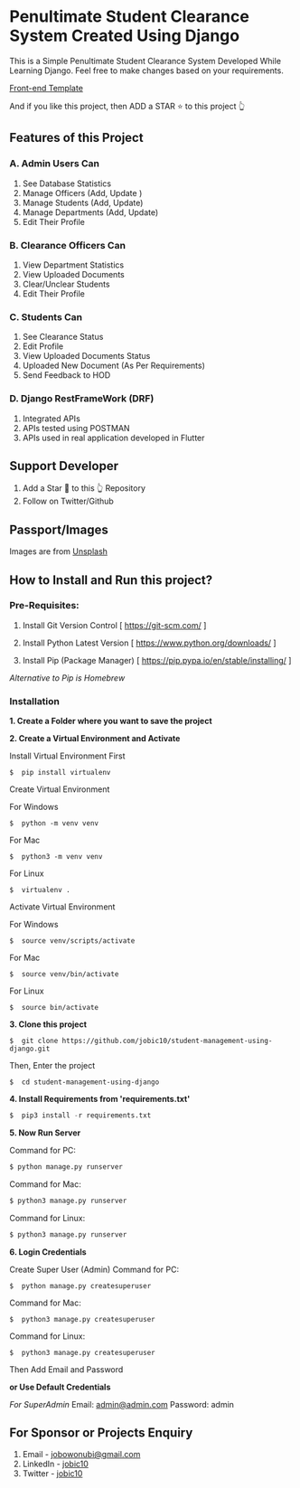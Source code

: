 # Penultimate Student Clearance System Created Using Django
This is a Simple Penultimate Student Clearance System Developed While Learning Django.
Feel free to make changes based on your requirements.

[Front-end Template](http://adminlte.io "Admin LTE.io")


And if you like this project, then ADD a STAR ⭐️  to this project 👆

## Features of this Project

### A. Admin Users Can
1. See Database Statistics
2. Manage Officers (Add, Update )
3. Manage Students (Add, Update)
4. Manage Departments (Add, Update)
5. Edit Their Profile

### B. Clearance Officers Can
1. View Department Statistics
2. View Uploaded Documents
3. Clear/Unclear Students
4. Edit Their Profile

### C. Students Can
1. See Clearance Status
2. Edit Profile
3. View Uploaded Documents Status
4. Uploaded New Document (As Per Requirements)
5. Send Feedback to HOD

### D. Django RestFrameWork (DRF)
1. Integrated APIs
2. APIs tested using POSTMAN
3. APIs used in real application developed in Flutter




## Support Developer
1. Add a Star 🌟  to this 👆 Repository
2. Follow on Twitter/Github


## Passport/Images
Images are from [Unsplash](https://unsplash.com)


## How to Install and Run this project?

### Pre-Requisites:
1. Install Git Version Control
[ https://git-scm.com/ ]

2. Install Python Latest Version
[ https://www.python.org/downloads/ ]

3. Install Pip (Package Manager)
[ https://pip.pypa.io/en/stable/installing/ ]

*Alternative to Pip is Homebrew*

### Installation
**1. Create a Folder where you want to save the project**

**2. Create a Virtual Environment and Activate**

Install Virtual Environment First
```
$  pip install virtualenv
```

Create Virtual Environment

For Windows
```
$  python -m venv venv
```
For Mac
```
$  python3 -m venv venv
```
For Linux
```
$  virtualenv .
```

Activate Virtual Environment

For Windows
```
$  source venv/scripts/activate
```

For Mac
```
$  source venv/bin/activate
```

For Linux
```
$  source bin/activate
```

**3. Clone this project**
```
$  git clone https://github.com/jobic10/student-management-using-django.git
```

Then, Enter the project
```
$  cd student-management-using-django
```

**4. Install Requirements from 'requirements.txt'**
```python
$  pip3 install -r requirements.txt
```


**5. Now Run Server**

Command for PC:
```python
$ python manage.py runserver
```

Command for Mac:
```python
$ python3 manage.py runserver
```

Command for Linux:
```python
$ python3 manage.py runserver
```

**6. Login Credentials**

Create Super User (Admin)
Command for PC:
```
$  python manage.py createsuperuser
```

Command for Mac:
```
$  python3 manage.py createsuperuser
```

Command for Linux:
```
$  python3 manage.py createsuperuser
```



Then Add Email and Password

**or Use Default Credentials**

*For SuperAdmin*
Email: admin@admin.com
Password: admin

## For Sponsor or Projects Enquiry
1. Email - jobowonubi@gmail.com
2. LinkedIn - [jobic10](https://www.linkedin.com/in/jobic10 "Owonubi Job Sunday on LinkedIn")
2. Twitter - [jobic10](https://www.twitter.com/jobic10 "Owonubi Job Sunday on Twitter")


